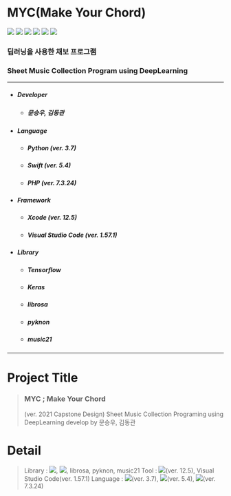 # MYC(Make Your Chord)

<img src="https://img.shields.io/badge/Python-3766AB?style=plastic&logo=Python&logoColor=white"/></a>
<img src="https://img.shields.io/badge/Swift-FA7343?style=plastic&logo=Swift&logoColor=white"/></a>
<img src="https://img.shields.io/badge/TensorFlow-FF6F00?style=plastic&logo=TensorFlow&logoColor=white"/></a>
<img src="https://img.shields.io/badge/Keras-D00000?style=plastic&logo=Keras&logoColor=white"/></a>
<img src="https://img.shields.io/badge/PHP-777BB4?style=plastic&logo=PHP&logoColor=white"/></a>
<img src="https://img.shields.io/badge/Xcode-147EFB?style=plastic&logo=Xcode&logoColor=white"/></a>

### 딥러닝을 사용한 채보 프로그램
### Sheet Music Collection Program using DeepLearning

---------------------------------

- ##### Developer
    - ##### 문승우, 김동관    


- ##### Language
    - ##### Python (ver. 3.7)
    - ##### Swift (ver. 5.4)
    - ##### PHP (ver. 7.3.24)



- ##### Framework
    - ##### Xcode (ver. 12.5)
    - ##### Visual Studio Code (ver. 1.57.1)


- ##### Library
    - ##### Tensorflow
    - ##### Keras
    - ##### librosa
    - ##### pyknon
    - ##### music21

---------------------------------

# Project Title
> <h3>MYC ; Make Your Chord</h3>
> (ver. 2021 Capstone Design)
> Sheet Music Collection Programing using DeepLearning
> develop by 문승우, 김동관
# Detail
> Library : <img src="https://img.shields.io/badge/TensorFlow-FF6F00?style=plastic&logo=TensorFlow&logoColor=white"/></a>, <img src="https://img.shields.io/badge/Keras-D00000?style=plastic&logo=Keras&logoColor=white"/></a>, librosa, pyknon, music21
> Tool : <img src="https://img.shields.io/badge/Xcode-147EFB?style=plastic&logo=Xcode&logoColor=white"/></a>(ver. 12.5), Visual Studio Code(ver. 1.57.1)
> Language : <img src="https://img.shields.io/badge/Python-3766AB?style=plastic&logo=Python&logoColor=white"/></a>(ver. 3.7), <img src="https://img.shields.io/badge/Swift-FA7343?style=plastic&logo=Swift&logoColor=white"/></a>(ver. 5.4), <img src="https://img.shields.io/badge/PHP-777BB4?style=plastic&logo=PHP&logoColor=white"/></a>(ver. 7.3.24)